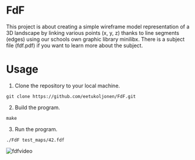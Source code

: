 # FdF

This project is about creating a simple wireframe model representation of a 3D landscape by linking various points (x, y, z) thanks to line segments (edges) using our schools own graphic library minilibx. There is a subject file (fdf.pdf) if you want to learn more about the subject.

# Usage

1. Clone the repository to your local machine.
```
git clone https://github.com/eetukoljonen/FdF.git
```
2. Build the program.
```
make
```
3. Run the program.
```
./FdF test_maps/42.fdf
```

![fdfvideo](https://github.com/eetukoljonen/FdF/assets/120648288/4659316c-4ccc-4270-885b-ab92fc657872)


